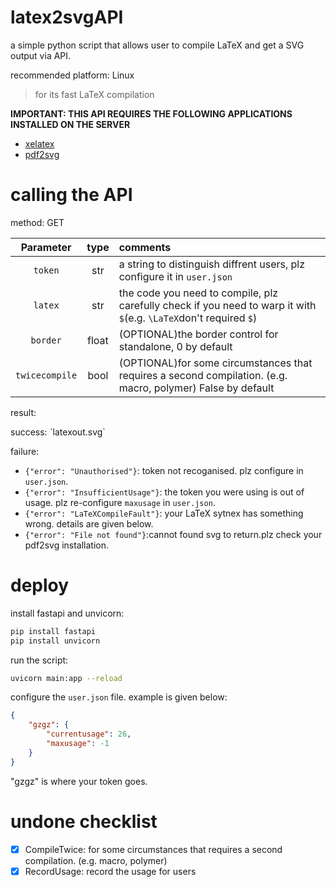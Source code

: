 # latex2svgAPI
a simple python script that allows user to compile LaTeX and get a SVG output via API.

recommended platform: Linux
> for its fast LaTeX compilation

**IMPORTANT: THIS API REQUIRES THE FOLLOWING APPLICATIONS INSTALLED ON THE SERVER**
- [xelatex](https://tug.org/texlive/)
- [pdf2svg](https://github.com/dawbarton/pdf2svg)


# calling the API

method: GET

|Parameter|type|comments|
|:--:|:--:|:---|
|`token`|str|a string to distinguish diffrent users, plz configure it in `user.json`|
|`latex`|str|the code you need to compile, plz carefully check if you need to warp it with `$`(e.g. `\LaTeX`don't required `$`)|
|`border`|float|(OPTIONAL)the border control for standalone, 0 by default|
|`twicecompile`|bool|(OPTIONAL)for some circumstances that requires a second compilation. (e.g. macro, polymer) False by default|

result:

success:
ˋlatexout.svg`

failure:
- `{"error": "Unauthorised"}`: token not recoganised. plz configure in `user.json`.
- `{"error": "InsufficientUsage"}`: the token you were using is out of usage. plz re-configure `maxusage` in `user.json`.
- `{"error": "LaTeXCompileFault"}`: your LaTeX sytnex has something wrong. details are given below.
- `{"error": "File not found"}`:cannot found svg to return.plz check your pdf2svg installation.
# deploy

install fastapi and unvicorn:

```bash
pip install fastapi
pip install unvicorn
```

run the script:

```bash
uvicorn main:app --reload
```
configure the `user.json` file. example is given below:

```json
{
    "gzgz": {
        "currentusage": 26,
        "maxusage": -1
    }
}
```

"gzgz" is where your token goes.

# undone checklist

- [x] CompileTwice: for some circumstances that requires a second compilation. (e.g. macro, polymer)
- [x] RecordUsage: record the usage for users
